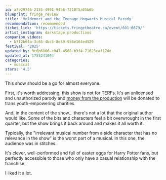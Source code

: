 ```yaml
---
id: a7e29746-2155-4991-94b6-7210f5a05b6b
blueprint: fringe_review
title: 'Voldemort and the Teenage Hogwarts Musical Parody'
recommendation: recommended
ticket_link: 'https://tickets.fringetheatre.ca/event/601:6679/'
artist_instagram: darkstage.productions
companion_videos:
  - b7f2b6fa-3c65-4bc5-8e59-956e164ed529
festival: '2025'
updated_by: 9c6b6866-e047-4568-b3f4-71623caf17dd
updated_at: 1755241094
categories:
  - musical
stars: '4.5'
---
```

This show should be a go for almost everyone.

First, it's worth addressing, this show is not for TERFs. It's an unlicensed and unauthorized parody and [money from the production](https://www.instagram.com/p/DMwAT1ryMR1) will be donated to trans youth-empowering charities.

And, in the content of the show... there's not a lot that the original author would like. Some of the bits and characters feel a bit overwrought in the first quarter, but the show brings it back around and makes it all worth it.

Typically, the "irrelevant musical number from a side character that has no relevance in the show" is the worst part of a musical. In this one, the audience was in stitches.

It's clever, well-performed and full of easter eggs for Harry Potter fans, but perfectly accessible to those who only have a casual relationship with the franchise.

I liked it a lot.